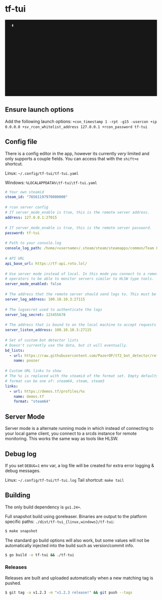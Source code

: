 # tf-tui

[![Demo](docs/demo.gif)](docs/demo.gif)

## Ensure launch options

Add the following launch options:
`+con_timestamp 1 -rpt -g15 -usercon +ip 0.0.0.0 +sv_rcon_whitelist_address 127.0.0.1 +rcon_password tf-tui`

## Config file

There is a config editor in the app, however its currently *very* limited and only supports a couple fields. You can
access that with the `shift+e` shortcut.

Linux: `~/.config/tf-tui/tf-tui.yaml`

Windows: `%LOCALAPPDATA%\tf-tui\tf-tui.yaml`

```yaml
# Your own steamid
steam_id: "76561197970000000"

# rcon server config
# If server_mode_enable is true, this is the remote server address.
address: 127.0.0.1:27015

# If server_mode_enable is true, this is the remote server password.
password: tf-tui

# Path to your console.log
console_log_path: /home/<username>/.steam/steam/steamapps/common/Team Fortress 2/tf/console.log

# API URL
api_base_url: https://tf-api.roto.lol/

# Use server mode instead of local. In this mode you connect to a remote server. This is meant for server
# operators to be able to monitor servers similar to HLSW type tools.
server_mode_enabled: false

# The address that the remote server should send logs to. This must be a routeable ip/host from the server.
server_log_address: 100.10.10.3:27115

# The logsecret used to authenticate the logs
server_log_secret: 123455678

# The address that is bound to on the local machine to accept requests on.
server_listen_address: 100.10.10.3:27115

# Set of custom bot detector lists
# Doesn't currently use the data, but it will eventually.
bd_lists:
  - url: https://raw.githubusercontent.com/PazerOP/tf2_bot_detector/refs/heads/master/staging/cfg/playerlist.official.json
    name: poozer

# Custom URL links to show
# The %s is replaced with the steamid of the format set. Empty defaults to steam64.
# format can be one of: steam64, steam, steam3
links:
  - url: https://demos.tf/profiles/%s
    name: demos.tf
    format: "steam64"
```

## Server Mode

Server mode is a alternate running mode in which instead of connecting to your local game client, you connect
to a srcds instance for remote monitoring. This works the same way as tools like HLSW.

## Debug log

If you set `DEBUG=1` env var, a log file will be created for extra error logging & debug messages.

Linux: `~/.config/tf-tui/tf-tui.log` Tail shortcut: `make tail`

## Building

The only build dependency is `go1.24+`.

Full snapshot build using goreleaser. Binaries are output to the platform specific paths: `./dist/tf-tui_{linux,windows}/tf-tui`:

```sh
$ make snapshot
```

The standard go build options will also work, but some values will not be automatically injected into the build such as version/commit info.

```sh
$ go build -o tf-tui && ./tf-tui
```

### Releases

Releases are built and uploaded automatically when a new matching tag is pushed.

```sh
$ git tag -a v1.2.3 -m "v1.2.3 release!" && git push --tags
```
